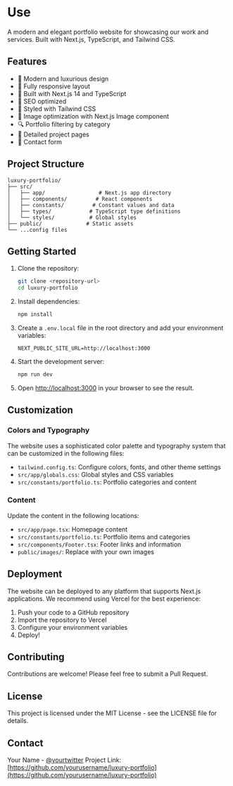 # Use

A modern and elegant portfolio website for showcasing our work and services. Built with Next.js, TypeScript, and Tailwind CSS.

## Features

- 🎨 Modern and luxurious design
- 📱 Fully responsive layout
- 🚀 Built with Next.js 14 and TypeScript
- 🎯 SEO optimized
- 💅 Styled with Tailwind CSS
- 📸 Image optimization with Next.js Image component
- 🔍 Portfolio filtering by category
- 📄 Detailed project pages
- 📝 Contact form

## Project Structure

```
luxury-portfolio/
├── src/
│   ├── app/                 # Next.js app directory
│   ├── components/         # React components
│   ├── constants/         # Constant values and data
│   ├── types/            # TypeScript type definitions
│   └── styles/           # Global styles
├── public/              # Static assets
└── ...config files
```

## Getting Started

1. Clone the repository:
   ```bash
   git clone <repository-url>
   cd luxury-portfolio
   ```

2. Install dependencies:
   ```bash
   npm install
   ```

3. Create a `.env.local` file in the root directory and add your environment variables:
   ```
   NEXT_PUBLIC_SITE_URL=http://localhost:3000
   ```

4. Start the development server:
   ```bash
   npm run dev
   ```

5. Open [http://localhost:3000](http://localhost:3000) in your browser to see the result.

## Customization

### Colors and Typography

The website uses a sophisticated color palette and typography system that can be customized in the following files:

- `tailwind.config.ts`: Configure colors, fonts, and other theme settings
- `src/app/globals.css`: Global styles and CSS variables
- `src/constants/portfolio.ts`: Portfolio categories and content

### Content

Update the content in the following locations:

- `src/app/page.tsx`: Homepage content
- `src/constants/portfolio.ts`: Portfolio items and categories
- `src/components/Footer.tsx`: Footer links and information
- `public/images/`: Replace with your own images

## Deployment

The website can be deployed to any platform that supports Next.js applications. We recommend using Vercel for the best experience:

1. Push your code to a GitHub repository
2. Import the repository to Vercel
3. Configure your environment variables
4. Deploy!

## Contributing

Contributions are welcome! Please feel free to submit a Pull Request.

## License

This project is licensed under the MIT License - see the LICENSE file for details.

## Contact

Your Name - [@yourtwitter](https://twitter.com/yourtwitter)
Project Link: [https://github.com/yourusername/luxury-portfolio](https://github.com/yourusername/luxury-portfolio)
